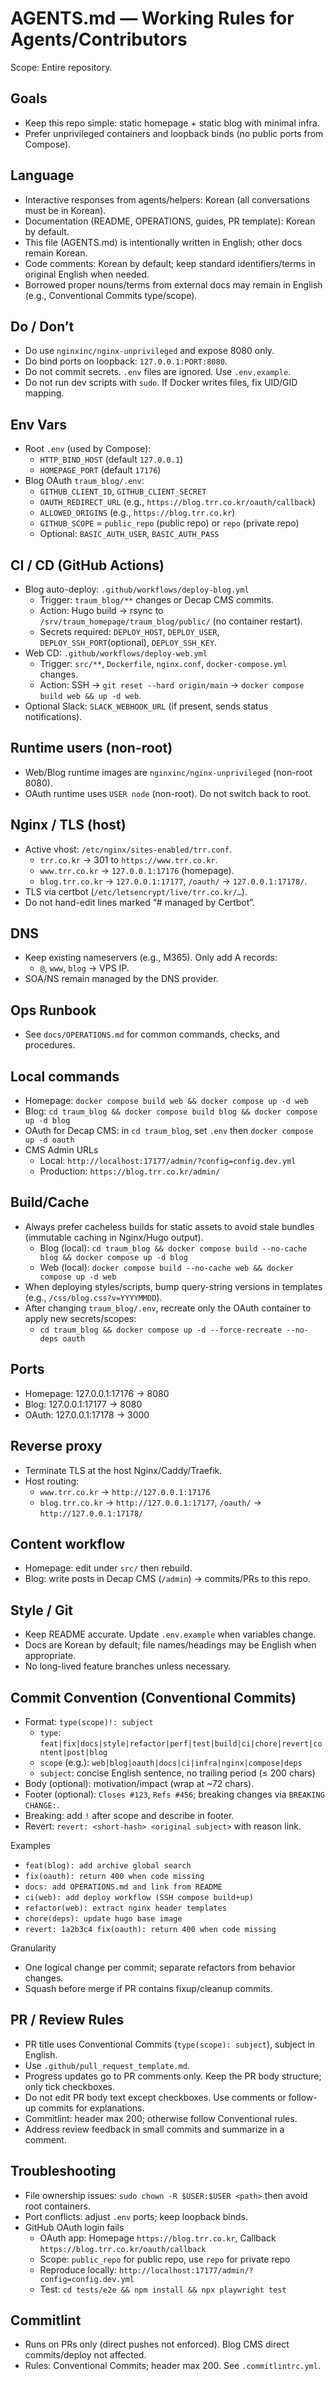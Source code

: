 # AGENTS.md — Working Rules for Agents/Contributors

Scope: Entire repository.

## Goals
- Keep this repo simple: static homepage + static blog with minimal infra.
- Prefer unprivileged containers and loopback binds (no public ports from Compose).

## Language
- Interactive responses from agents/helpers: Korean (all conversations must be in Korean).
- Documentation (README, OPERATIONS, guides, PR template): Korean by default.
- This file (AGENTS.md) is intentionally written in English; other docs remain Korean.
- Code comments: Korean by default; keep standard identifiers/terms in original English when needed.
- Borrowed proper nouns/terms from external docs may remain in English (e.g., Conventional Commits type/scope).

## Do / Don’t
- Do use `nginxinc/nginx-unprivileged` and expose 8080 only.
- Do bind ports on loopback: `127.0.0.1:PORT:8080`.
- Do not commit secrets. `.env` files are ignored. Use `.env.example`.
- Do not run dev scripts with `sudo`. If Docker writes files, fix UID/GID mapping.

## Env Vars
- Root `.env` (used by Compose):
  - `HTTP_BIND_HOST` (default `127.0.0.1`)
  - `HOMEPAGE_PORT` (default `17176`)
- Blog OAuth `traum_blog/.env`:
  - `GITHUB_CLIENT_ID`, `GITHUB_CLIENT_SECRET`
  - `OAUTH_REDIRECT_URL` (e.g., `https://blog.trr.co.kr/oauth/callback`)
  - `ALLOWED_ORIGINS` (e.g., `https://blog.trr.co.kr`)
  - `GITHUB_SCOPE` = `public_repo` (public repo) or `repo` (private repo)
  - Optional: `BASIC_AUTH_USER`, `BASIC_AUTH_PASS`

## CI / CD (GitHub Actions)
- Blog auto-deploy: `.github/workflows/deploy-blog.yml`
  - Trigger: `traum_blog/**` changes or Decap CMS commits.
  - Action: Hugo build → rsync to `/srv/traum_homepage/traum_blog/public/` (no container restart).
  - Secrets required: `DEPLOY_HOST`, `DEPLOY_USER`, `DEPLOY_SSH_PORT`(optional), `DEPLOY_SSH_KEY`.
- Web CD: `.github/workflows/deploy-web.yml`
  - Trigger: `src/**`, `Dockerfile`, `nginx.conf`, `docker-compose.yml` changes.
  - Action: SSH → `git reset --hard origin/main` → `docker compose build web && up -d web`.
- Optional Slack: `SLACK_WEBHOOK_URL` (if present, sends status notifications).

## Runtime users (non-root)
- Web/Blog runtime images are `nginxinc/nginx-unprivileged` (non-root 8080).
- OAuth runtime uses `USER node` (non-root). Do not switch back to root.

## Nginx / TLS (host)
- Active vhost: `/etc/nginx/sites-enabled/trr.conf`.
  - `trr.co.kr` → 301 to `https://www.trr.co.kr`.
  - `www.trr.co.kr` → `127.0.0.1:17176` (homepage).
  - `blog.trr.co.kr` → `127.0.0.1:17177`, `/oauth/` → `127.0.0.1:17178/`.
- TLS via certbot (`/etc/letsencrypt/live/trr.co.kr/…`).
- Do not hand-edit lines marked “# managed by Certbot”.

## DNS
- Keep existing nameservers (e.g., M365). Only add A records:
  - `@`, `www`, `blog` → VPS IP.
- SOA/NS remain managed by the DNS provider.

## Ops Runbook
- See `docs/OPERATIONS.md` for common commands, checks, and procedures.

## Local commands
- Homepage: `docker compose build web && docker compose up -d web`
- Blog: `cd traum_blog && docker compose build blog && docker compose up -d blog`
- OAuth for Decap CMS: in `cd traum_blog`, set `.env` then `docker compose up -d oauth`
- CMS Admin URLs
  - Local: `http://localhost:17177/admin/?config=config.dev.yml`
  - Production: `https://blog.trr.co.kr/admin/`

## Build/Cache
- Always prefer cacheless builds for static assets to avoid stale bundles (immutable caching in Nginx/Hugo output).
  - Blog (local): `cd traum_blog && docker compose build --no-cache blog && docker compose up -d blog`
  - Web  (local): `docker compose build --no-cache web && docker compose up -d web`
- When deploying styles/scripts, bump query-string versions in templates (e.g., `/css/blog.css?v=YYYYMMDD`).
- After changing `traum_blog/.env`, recreate only the OAuth container to apply new secrets/scopes:
  - `cd traum_blog && docker compose up -d --force-recreate --no-deps oauth`

## Ports
- Homepage: 127.0.0.1:17176 → 8080
- Blog:     127.0.0.1:17177 → 8080
- OAuth:    127.0.0.1:17178 → 3000

## Reverse proxy
- Terminate TLS at the host Nginx/Caddy/Traefik.
- Host routing:
  - `www.trr.co.kr` → `http://127.0.0.1:17176`
  - `blog.trr.co.kr` → `http://127.0.0.1:17177`, `/oauth/` → `http://127.0.0.1:17178/`

## Content workflow
- Homepage: edit under `src/` then rebuild.
- Blog: write posts in Decap CMS (`/admin`) → commits/PRs to this repo.

## Style / Git
- Keep README accurate. Update `.env.example` when variables change.
- Docs are Korean by default; file names/headings may be English when appropriate.
- No long-lived feature branches unless necessary.

## Commit Convention (Conventional Commits)
- Format: `type(scope)!: subject`
  - `type`: `feat|fix|docs|style|refactor|perf|test|build|ci|chore|revert|content|post|blog`
  - `scope` (e.g.): `web|blog|oauth|docs|ci|infra|nginx|compose|deps`
  - `subject`: concise English sentence, no trailing period (≤ 200 chars)
- Body (optional): motivation/impact (wrap at ~72 chars).
- Footer (optional): `Closes #123`, `Refs #456`; breaking changes via `BREAKING CHANGE:`.
- Breaking: add `!` after scope and describe in footer.
- Revert: `revert: <short-hash> <original subject>` with reason link.

Examples
- `feat(blog): add archive global search`
- `fix(oauth): return 400 when code missing`
- `docs: add OPERATIONS.md and link from README`
- `ci(web): add deploy workflow (SSH compose build+up)`
- `refactor(web): extract nginx header templates`
- `chore(deps): update hugo base image`
- `revert: 1a2b3c4 fix(oauth): return 400 when code missing`

Granularity
- One logical change per commit; separate refactors from behavior changes.
- Squash before merge if PR contains fixup/cleanup commits.

## PR / Review Rules
- PR title uses Conventional Commits (`type(scope): subject`), subject in English.
- Use `.github/pull_request_template.md`.
- Progress updates go to PR comments only. Keep the PR body structure; only tick checkboxes.
- Do not edit PR body text except checkboxes. Use comments or follow-up commits for explanations.
- Commitlint: header max 200; otherwise follow Conventional rules.
- Address review feedback in small commits and summarize in a comment.

## Troubleshooting
- File ownership issues: `sudo chown -R $USER:$USER <path>` then avoid root containers.
- Port conflicts: adjust `.env` ports; keep loopback binds.
- GitHub OAuth login fails
  - OAuth app: Homepage `https://blog.trr.co.kr`, Callback `https://blog.trr.co.kr/oauth/callback`
  - Scope: `public_repo` for public repo, use `repo` for private repo
  - Reproduce locally: `http://localhost:17177/admin/?config=config.dev.yml`
  - Test: `cd tests/e2e && npm install && npx playwright test`


## Commitlint
- Runs on PRs only (direct pushes not enforced). Blog CMS direct commits/deploy not affected.
- Rules: Conventional Commits; header max 200. See `.commitlintrc.yml`.
